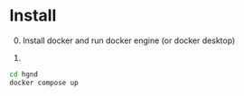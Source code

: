 # Install

0. Install docker and run docker engine (or docker desktop)

1. 
```bash
cd hgnd
docker compose up
```